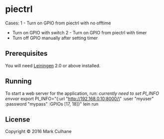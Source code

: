# piectrl

Cases:
1 - Turn on GPIO from piectrl with no offtime
  - Turn on GPIO with switch
2 - Turn on GPIO from piectrl with timer
  - Turn off GPIO manually after setting timer


## Prerequisites

You will need [Leiningen][1] 2.0 or above installed.

[1]: https://github.com/technomancy/leiningen

## Running

To start a web server for the application, run:
	*currently need to set PI_INFO envvar*
	export PI_INFO="{:url \"http://192.168.0.10:8000/\" :user \"myuser\" :password \"mypass\" :GPIOs [17, 18]}"
    lein run

## License

Copyright © 2016 Mark Culhane
